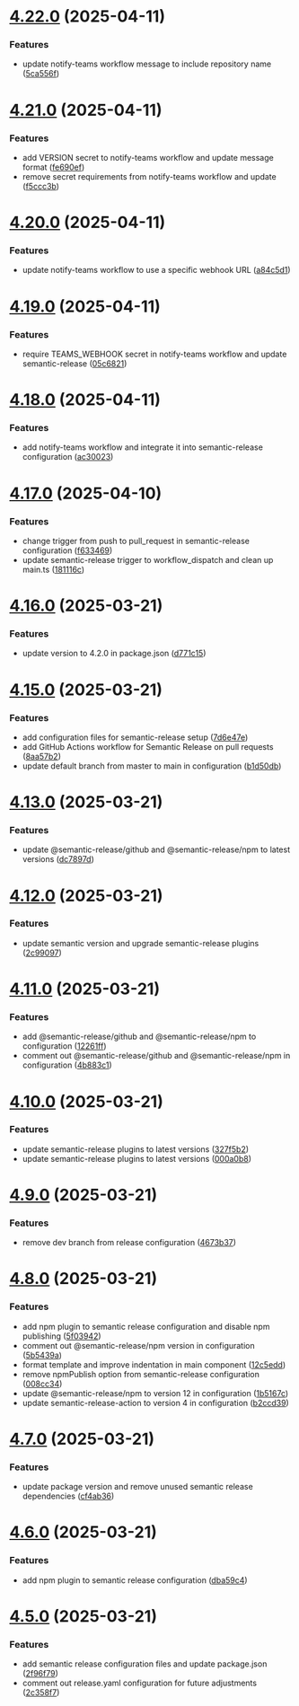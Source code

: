 # [4.22.0](https://github.com/NecimDurmaz/github-tag-action-example/compare/v4.21.0...v4.22.0) (2025-04-11)


### Features

* update notify-teams workflow message to include repository name ([5ca556f](https://github.com/NecimDurmaz/github-tag-action-example/commit/5ca556fa0f4cd9bad874ce6f4e723bc33edc07a5))

# [4.21.0](https://github.com/NecimDurmaz/github-tag-action-example/compare/v4.20.0...v4.21.0) (2025-04-11)


### Features

* add VERSION secret to notify-teams workflow and update message format ([fe690ef](https://github.com/NecimDurmaz/github-tag-action-example/commit/fe690efe2a2ffe48a222b2498dc715188f962165))
* remove secret requirements from notify-teams workflow and update ([f5ccc3b](https://github.com/NecimDurmaz/github-tag-action-example/commit/f5ccc3b7e826c483537fa287c5d6100919c1e32d))

# [4.20.0](https://github.com/NecimDurmaz/github-tag-action-example/compare/v4.19.0...v4.20.0) (2025-04-11)


### Features

* update notify-teams workflow to use a specific webhook URL ([a84c5d1](https://github.com/NecimDurmaz/github-tag-action-example/commit/a84c5d13cb009b2b5ff94813d1052a641a19ce13))

# [4.19.0](https://github.com/NecimDurmaz/github-tag-action-example/compare/v4.18.0...v4.19.0) (2025-04-11)


### Features

* require TEAMS_WEBHOOK secret in notify-teams workflow and update semantic-release ([05c6821](https://github.com/NecimDurmaz/github-tag-action-example/commit/05c68211ced7ed087c9480744c881c1e5c7878c5))

# [4.18.0](https://github.com/NecimDurmaz/github-tag-action-example/compare/v4.17.0...v4.18.0) (2025-04-11)


### Features

* add notify-teams workflow and integrate it into semantic-release configuration ([ac30023](https://github.com/NecimDurmaz/github-tag-action-example/commit/ac3002356ce4b29dc9bad6a1312c1cbe64a39fe6))

# [4.17.0](https://github.com/NecimDurmaz/github-tag-action-example/compare/v4.16.0...v4.17.0) (2025-04-10)


### Features

* change trigger from push to pull_request in semantic-release configuration ([f633469](https://github.com/NecimDurmaz/github-tag-action-example/commit/f63346920583c05705c4fa92eae49799f8b4cc34))
* update semantic-release trigger to workflow_dispatch and clean up main.ts ([181116c](https://github.com/NecimDurmaz/github-tag-action-example/commit/181116c5977b069e6657936db7da63381c5047ae))

# [4.16.0](https://github.com/NecimDurmaz/github-tag-action-example/compare/v4.15.0...v4.16.0) (2025-03-21)


### Features

* update version to 4.2.0 in package.json ([d771c15](https://github.com/NecimDurmaz/github-tag-action-example/commit/d771c15b490d1cbc6b333c632ee1d9febbafc16b))

# [4.15.0](https://github.com/NecimDurmaz/github-tag-action-example/compare/v4.14.0...v4.15.0) (2025-03-21)


### Features

* add configuration files for semantic-release setup ([7d6e47e](https://github.com/NecimDurmaz/github-tag-action-example/commit/7d6e47ea039f906cafa25846d2f813aa42750295))
* add GitHub Actions workflow for Semantic Release on pull requests ([8aa57b2](https://github.com/NecimDurmaz/github-tag-action-example/commit/8aa57b283d884c073fe8debec329b09d0c62cc28))
* update default branch from master to main in configuration ([b1d50db](https://github.com/NecimDurmaz/github-tag-action-example/commit/b1d50db054a7bed3ea6ad6196a0a124993a559a9))

# [4.13.0](https://github.com/NecimDurmaz/github-tag-action-example/compare/v4.12.0...v4.13.0) (2025-03-21)


### Features

* update @semantic-release/github and @semantic-release/npm to latest versions ([dc7897d](https://github.com/NecimDurmaz/github-tag-action-example/commit/dc7897db15cee86826e29e95c19a4ce2a8083c80))

# [4.12.0](https://github.com/NecimDurmaz/github-tag-action-example/compare/v4.11.0...v4.12.0) (2025-03-21)


### Features

* update semantic version and upgrade semantic-release plugins ([2c99097](https://github.com/NecimDurmaz/github-tag-action-example/commit/2c9909757497f7fcc75069d12595eefd54ca2796))

# [4.11.0](https://github.com/NecimDurmaz/github-tag-action-example/compare/v4.10.0...v4.11.0) (2025-03-21)


### Features

* add @semantic-release/github and @semantic-release/npm to configuration ([12261ff](https://github.com/NecimDurmaz/github-tag-action-example/commit/12261ff358de2a357f20b3f1be36eb8886d544ca))
* comment out @semantic-release/github and @semantic-release/npm in configuration ([4b883c1](https://github.com/NecimDurmaz/github-tag-action-example/commit/4b883c16369de03f93ed0ca3e09833b3ca7eab74))

# [4.10.0](https://github.com/NecimDurmaz/github-tag-action-example/compare/v4.9.0...v4.10.0) (2025-03-21)


### Features

* update semantic-release plugins to latest versions ([327f5b2](https://github.com/NecimDurmaz/github-tag-action-example/commit/327f5b22ef053c156177cafc98b53d01668d2a43))
* update semantic-release plugins to latest versions ([000a0b8](https://github.com/NecimDurmaz/github-tag-action-example/commit/000a0b88ae25f374e62a2899a7b484ab6d7eda92))

# [4.9.0](https://github.com/NecimDurmaz/github-tag-action-example/compare/v4.8.0...v4.9.0) (2025-03-21)


### Features

* remove dev branch from release configuration ([4673b37](https://github.com/NecimDurmaz/github-tag-action-example/commit/4673b371204db70fb4f61a76471dc0cb0ceeaba9))

# [4.8.0](https://github.com/NecimDurmaz/github-tag-action-example/compare/v4.7.0...v4.8.0) (2025-03-21)


### Features

* add npm plugin to semantic release configuration and disable npm publishing ([5f03942](https://github.com/NecimDurmaz/github-tag-action-example/commit/5f03942475be8d1c5dc22be84f69c9963e225fbc))
* comment out @semantic-release/npm version in configuration ([5b5439a](https://github.com/NecimDurmaz/github-tag-action-example/commit/5b5439a0fecb4ce316960044a8e2975a50c98e07))
* format template and improve indentation in main component ([12c5edd](https://github.com/NecimDurmaz/github-tag-action-example/commit/12c5eddd5962c34121e5f673f2111d5fd7e8ace8))
* remove npmPublish option from semantic-release configuration ([008cc34](https://github.com/NecimDurmaz/github-tag-action-example/commit/008cc3454522110d6f81fcbc1696d72ff7775636))
* update @semantic-release/npm to version 12 in configuration ([1b5167c](https://github.com/NecimDurmaz/github-tag-action-example/commit/1b5167c05c661ac0a27a20286aa69f0c68e9fc98))
* update semantic-release-action to version 4 in configuration ([b2ccd39](https://github.com/NecimDurmaz/github-tag-action-example/commit/b2ccd39d5dbc3388a81ced8e6ac13c1b381a4475))

# [4.7.0](https://github.com/NecimDurmaz/github-tag-action-example/compare/v4.6.0...v4.7.0) (2025-03-21)


### Features

* update package version and remove unused semantic release dependencies ([cf4ab36](https://github.com/NecimDurmaz/github-tag-action-example/commit/cf4ab36268c7af571440fe34718ea416465cc853))

# [4.6.0](https://github.com/NecimDurmaz/github-tag-action-example/compare/v4.5.0...v4.6.0) (2025-03-21)


### Features

* add npm plugin to semantic release configuration ([dba59c4](https://github.com/NecimDurmaz/github-tag-action-example/commit/dba59c452003f2ca1ff334a35452c18ba802f908))

# [4.5.0](https://github.com/NecimDurmaz/github-tag-action-example/compare/v4.4.0...v4.5.0) (2025-03-21)


### Features

* add semantic release configuration files and update package.json ([2f96f79](https://github.com/NecimDurmaz/github-tag-action-example/commit/2f96f79ad73e3fdb039af2d225f9eca48ad3de34))
* comment out release.yaml configuration for future adjustments ([2c358f7](https://github.com/NecimDurmaz/github-tag-action-example/commit/2c358f76b115f162236c1040c9fb6a8e18cd6c96))
